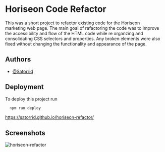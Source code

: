 
# Horiseon Code Refactor

This was a short project to refactor existing code for the Horiseon marketing web page. The main goal of 
rafactoring the code was to improve the accessibility and flow of the HTML code while re organzing and consolidating CSS selectors and properties. 
Any broken elements were also fixed without changing the functionality and appearance of the page. 

## Authors

- [@Satorrid](https://github.com/Satorrid)


## Deployment

To deploy this project run

```bash
  npm run deploy
```

https://satorrid.github.io/horiseon-refactor/
## Screenshots

![horiseon-refactor](https://user-images.githubusercontent.com/106789746/174145983-a6e87b8b-156b-4cf8-8efa-b546e5583204.png)
